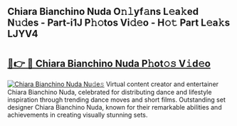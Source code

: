 ## Chiara Bianchino Nuda O𝚗𝚕yf𝚊ns L𝚎a𝚔ed N𝚞𝚍es - Part-i1J P𝚑𝚘tos Vi𝚍𝚎o - H𝚘𝚝 Part L𝚎a𝚔s LJYV4

# <h2><a href="http://kf8qse.oniu.top/?m=Chiara+Bianchino+Nuda">🔗👉 🔴 Chiara Bianchino Nuda P𝚑ot𝚘𝚜 V𝚒d𝚎o</a></h2>

[![Chiara Bianchino Nuda Nu𝚍e𝚜](https://i.imgur.com/0qMVB7G.gif)](http://kf8qse.oniu.top/?m=Chiara+Bianchino+Nuda)
Virtual content creator and entertainer Chiara Bianchino Nuda, celebrated for distributing dance and lifestyle inspiration through trending dance moves and short films. Outstanding set designer Chiara Bianchino Nuda, known for their remarkable abilities and achievements in creating visually stunning sets.  
